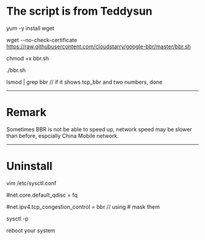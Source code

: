# The script is from Teddysun

yum -y install wget

wget --no-check-certificate https://raw.githubusercontent.com/cloudstarry/google-bbr/master/bbr.sh

chmod +x bbr.sh

./bbr.sh

lsmod | grep bbr    // if it shows tcp_bbr and two numbers, done

***

# Remark
Sometimes BBR is not be able to speed up, network speed may be slower than before, espcially China Mobile network.

***
# Uninstall

vim /etc/sysctl.conf

#net.core.default_qdisc = fq  

#net.ipv4.tcp_congestion_control = bbr    // using # mask them

sysctl -p

reboot  your system
